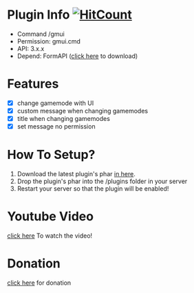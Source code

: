 # Plugin Info     [![HitCount](http://hits.dwyl.io/misael38/GamemodeUI.svg)](http://hits.dwyl.io/misael38/GamemodeUI)
 - Command /gmui
 - Permission: gmui.cmd 
 - API: 3.x.x
 - Depend: FormAPI ([click here](poggit.pmmp.io/p/FormAPI) to download)
 
# Features
 - [x] change gamemode with UI 
 - [x] custom message when changing gamemodes 
 - [x] title when changing gamemodes 
 - [x] set message no permission
 
# How To Setup?
1. Download the latest plugin's phar [in here](poggit.pmmp.io/ci/misael38/GamemodeUI/GamemodeUI).
2. Drop the plugin's phar into the /plugins folder in your server
3. Restart your server so that the plugin will be enabled!

# Youtube Video
 [click here](https://youtu.be/z4ZzIYyYwuM) To watch the video!

# Donation
 [click here](https://www.paypal.me/misael38) for donation 
